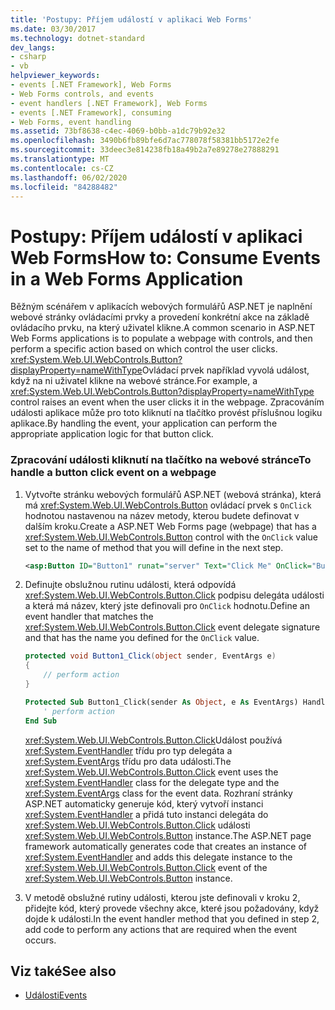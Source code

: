 ```yaml
---
title: 'Postupy: Příjem událostí v aplikaci Web Forms'
ms.date: 03/30/2017
ms.technology: dotnet-standard
dev_langs:
- csharp
- vb
helpviewer_keywords:
- events [.NET Framework], Web Forms
- Web Forms controls, and events
- event handlers [.NET Framework], Web Forms
- events [.NET Framework], consuming
- Web Forms, event handling
ms.assetid: 73bf8638-c4ec-4069-b0bb-a1dc79b92e32
ms.openlocfilehash: 3490b6fb89bfe6d7ac778078f58381bb5172e2fe
ms.sourcegitcommit: 33deec3e814238fb18a49b2a7e89278e27888291
ms.translationtype: MT
ms.contentlocale: cs-CZ
ms.lasthandoff: 06/02/2020
ms.locfileid: "84288482"
---
```

# <a name="how-to-consume-events-in-a-web-forms-application"></a><span data-ttu-id="5105d-102">Postupy: Příjem událostí v aplikaci Web Forms</span><span class="sxs-lookup"><span data-stu-id="5105d-102">How to: Consume Events in a Web Forms Application</span></span>
<span data-ttu-id="5105d-103">Běžným scénářem v aplikacích webových formulářů ASP.NET je naplnění webové stránky ovládacími prvky a provedení konkrétní akce na základě ovládacího prvku, na který uživatel klikne.</span><span class="sxs-lookup"><span data-stu-id="5105d-103">A common scenario in ASP.NET Web Forms applications is to populate a webpage with controls, and then perform a specific action based on which control the user clicks.</span></span> <span data-ttu-id="5105d-104"><xref:System.Web.UI.WebControls.Button?displayProperty=nameWithType>Ovládací prvek například vyvolá událost, když na ni uživatel klikne na webové stránce.</span><span class="sxs-lookup"><span data-stu-id="5105d-104">For example, a <xref:System.Web.UI.WebControls.Button?displayProperty=nameWithType> control raises an event when the user clicks it in the webpage.</span></span> <span data-ttu-id="5105d-105">Zpracováním události aplikace může pro toto kliknutí na tlačítko provést příslušnou logiku aplikace.</span><span class="sxs-lookup"><span data-stu-id="5105d-105">By handling the event, your application can perform the appropriate application logic for that button click.</span></span>  
  
### <a name="to-handle-a-button-click-event-on-a-webpage"></a><span data-ttu-id="5105d-106">Zpracování události kliknutí na tlačítko na webové stránce</span><span class="sxs-lookup"><span data-stu-id="5105d-106">To handle a button click event on a webpage</span></span>  
  
1. <span data-ttu-id="5105d-107">Vytvořte stránku webových formulářů ASP.NET (webová stránka), která má <xref:System.Web.UI.WebControls.Button> ovládací prvek s `OnClick` hodnotou nastavenou na název metody, kterou budete definovat v dalším kroku.</span><span class="sxs-lookup"><span data-stu-id="5105d-107">Create a ASP.NET Web Forms page (webpage) that has a <xref:System.Web.UI.WebControls.Button> control with the `OnClick` value set to the name of method that you will define in the next step.</span></span>  
  
    ```xml  
    <asp:Button ID="Button1" runat="server" Text="Click Me" OnClick="Button1_Click" />  
    ```  
  
2. <span data-ttu-id="5105d-108">Definujte obslužnou rutinu události, která odpovídá <xref:System.Web.UI.WebControls.Button.Click> podpisu delegáta události a která má název, který jste definovali pro `OnClick` hodnotu.</span><span class="sxs-lookup"><span data-stu-id="5105d-108">Define an event handler that matches the <xref:System.Web.UI.WebControls.Button.Click> event delegate signature and that has the name you defined for the `OnClick` value.</span></span>  
  
    ```csharp  
    protected void Button1_Click(object sender, EventArgs e)  
    {  
        // perform action  
    }  
    ```  
  
    ```vb  
    Protected Sub Button1_Click(sender As Object, e As EventArgs) Handles Button1.Click  
        ' perform action  
    End Sub  
    ```  
  
     <span data-ttu-id="5105d-109"><xref:System.Web.UI.WebControls.Button.Click>Událost používá <xref:System.EventHandler> třídu pro typ delegáta a <xref:System.EventArgs> třídu pro data události.</span><span class="sxs-lookup"><span data-stu-id="5105d-109">The <xref:System.Web.UI.WebControls.Button.Click> event uses the <xref:System.EventHandler> class for the delegate type and the <xref:System.EventArgs> class for the event data.</span></span> <span data-ttu-id="5105d-110">Rozhraní stránky ASP.NET automaticky generuje kód, který vytvoří instanci <xref:System.EventHandler> a přidá tuto instanci delegáta do <xref:System.Web.UI.WebControls.Button.Click> události <xref:System.Web.UI.WebControls.Button> instance.</span><span class="sxs-lookup"><span data-stu-id="5105d-110">The ASP.NET page framework automatically generates code that creates an instance of <xref:System.EventHandler> and adds this delegate instance to the <xref:System.Web.UI.WebControls.Button.Click> event of the <xref:System.Web.UI.WebControls.Button> instance.</span></span>  
  
3. <span data-ttu-id="5105d-111">V metodě obslužné rutiny události, kterou jste definovali v kroku 2, přidejte kód, který provede všechny akce, které jsou požadovány, když dojde k události.</span><span class="sxs-lookup"><span data-stu-id="5105d-111">In the event handler method that you defined in step 2, add code to perform any actions that are required when the event occurs.</span></span>  
  
## <a name="see-also"></a><span data-ttu-id="5105d-112">Viz také</span><span class="sxs-lookup"><span data-stu-id="5105d-112">See also</span></span>

- [<span data-ttu-id="5105d-113">Události</span><span class="sxs-lookup"><span data-stu-id="5105d-113">Events</span></span>](index.md)
